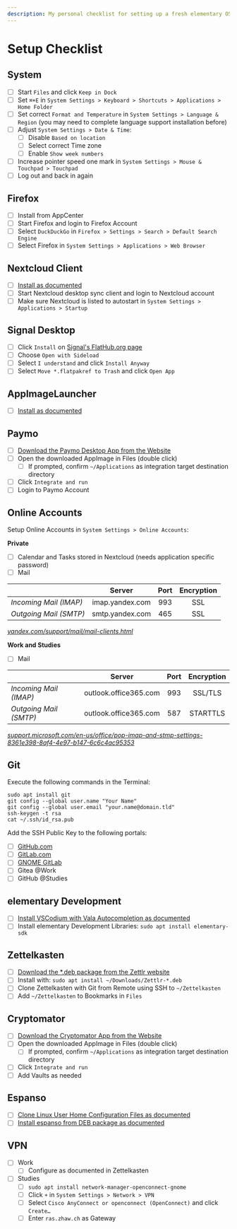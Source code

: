 ```yaml
---
description: My personal checklist for setting up a fresh elementary OS installation.
---
```


# Setup Checklist

## System

* [ ] Start `Files` and click `Keep in Dock`
* [ ] Set `⌘+E` in `System Settings > Keyboard > Shortcuts > Applications > Home Folder`
* [ ] Set correct `Format and Temperature` in `System Settings > Language & Region` \(you may need to complete language support installation before\)
* [ ] Adjust `System Settings > Date & Time`:
  * [ ] Disable `Based on location`
  * [ ] Select correct Time zone
  * [ ] Enable `Show week numbers`
* [ ] Increase pointer speed one mark in `System Settings > Mouse & Touchpad > Touchpad`
* [ ] Log out and back in again

## Firefox

* [ ] Install from AppCenter
* [ ] Start Firefox and login to Firefox Account
* [ ] Select `DuckDuckGo` in `Firefox > Settings > Search > Default Search Engine`
* [ ] Select Firefox in `System Settings > Applications > Web Browser`

## Nextcloud Client

* [ ] [Install as documented](../../resources/linux-desktop/install-nextcloud-client.md)
* [ ] Start Nextcloud desktop sync client and login to Nextcloud account
* [ ] Make sure Nextcloud is listed to autostart in `System Settings > Applications > Startup`

## Signal Desktop

* [ ] Click `Install` on [Signal's FlatHub.org page](https://flathub.org/apps/details/org.signal.Signal)
* [ ] Choose `Open with Sideload`
* [ ] Select `I understand` and click `Install Anyway`
* [ ] Select `Move *.flatpakref to Trash` and click `Open App`

## AppImageLauncher

* [ ] [Install as documented](https://github.com/TheAssassin/AppImageLauncher/wiki/Install-on-Ubuntu-or-Debian)

## Paymo

* [ ] [Download the Paymo Desktop App from the Website](https://www.paymoapp.com/downloads-and-integrations/)
* [ ] Open the downloaded AppImage in Files \(double click\)
  * [ ] If prompted, confirm `~/Applications` as integration target destination directory
* [ ] Click `Integrate and run`
* [ ] Login to Paymo Account

## Online Accounts

Setup Online Accounts in `System Settings > Online Accounts`:

**Private**

* [ ] Calendar and Tasks stored in Nextcloud \(needs application specific password\)
* [ ] Mail

|  | Server | Port | Encryption |
| :--- | :---: | :---: | :---: |
| _Incoming Mail \(IMAP\)_ | imap.yandex.com | 993 | SSL |
| _Outgoing Mail \(SMTP\)_ | smtp.yandex.com | 465 | SSL |

[_yandex.com/support/mail/mail-clients.html_](https://yandex.com/support/mail/mail-clients.html)

**Work and Studies**

* [ ] Mail

|  | Server | Port | Encryption |
| :--- | :---: | :---: | :---: |
| _Incoming Mail \(IMAP\)_ | outlook.office365.com | 993 | SSL/TLS |
| _Outgoing Mail \(SMTP\)_ | outlook.office365.com | 587 | STARTTLS |

[_support.microsoft.com/en-us/office/pop-imap-and-stmp-settings-8361e398-8af4-4e97-b147-6c6c4ac95353_](https://support.microsoft.com/en-us/office/pop-imap-and-stmp-settings-8361e398-8af4-4e97-b147-6c6c4ac95353)

## Git

Execute the following commands in the Terminal:

```text
sudo apt install git
git config --global user.name "Your Name"
git config --global user.email "your.name@domain.tld"
ssh-keygen -t rsa
cat ~/.ssh/id_rsa.pub
```

Add the SSH Public Key to the following portals:

* [ ] [GitHub.com](https://github.com/settings/keys)
* [ ] [GitLab.com](https://gitlab.com/-/profile/keys)
* [ ] [GNOME GitLab](https://gitlab.gnome.org/-/profile/keys)
* [ ] Gitea @Work
* [ ] GitHub @Studies

## elementary Development

* [ ] [Install VSCodium with Vala Autocompletion as documented](../../resources/linux-desktop/vscode-setup-vala-autocompletion.md)
* [ ] Install elementary Development Libraries: `sudo apt install elementary-sdk`

## Zettelkasten

* [ ] [Download the \*.deb package from the Zettlr website](https://www.zettlr.com/download)
* [ ] Install with: `sudo apt install ~/Downloads/Zettlr-*.deb`
* [ ] Clone Zettelkasten with Git from Remote using SSH to `~/Zettelkasten`
* [ ] Add `~/Zettelkasten` to Bookmarks in `Files`

## Cryptomator

* [ ] [Download the Cryptomator App from the Website](https://cryptomator.org/downloads/)
* [ ] Open the downloaded AppImage in Files \(double click\)
  * [ ] If prompted, confirm `~/Applications` as integration target destination directory
* [ ] Click `Integrate and run`
* [ ] Add Vaults as needed

## Espanso

* [ ] [Clone Linux User Home Configuration Files as documented](https://github.com/marbetschar/config/)
* [ ] [Install espanso from DEB package as documented](https://espanso.org/install/linux/)

## VPN

* [ ] Work
  * [ ] Configure as documented in Zettelkasten
* [ ] Studies
  * [ ] `sudo apt install network-manager-openconnect-gnome`
  * [ ] Click `+` in `System Settings > Network > VPN`
  * [ ] Select `Cisco AnyConnect or openconnect (OpenConnect)` and click `Create…`
  * [ ] Enter `ras.zhaw.ch` as Gateway